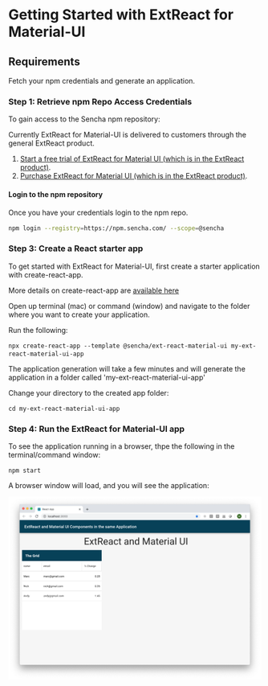 # Getting Started with ExtReact for Material-UI

## Requirements
Fetch your npm credentials and generate an application.

### Step 1: Retrieve npm Repo Access Credentials
To gain access to the Sencha npm repository:

Currently ExtReact for Material-UI is delivered to customers through the general ExtReact product.

1. [Start a free trial of ExtReact for Material UI (which is in the ExtReact product)](https://www.sencha.com/products/extreactmaterialui/evaluate/).
2. [Purchase ExtReact for Material UI (which is in the ExtReact product)](https://www.sencha.com/store/).

#### Login to the npm repository
Once you have your credentials login to the npm repo.

```sh
npm login --registry=https://npm.sencha.com/ --scope=@sencha
```

### Step 3: Create a React starter app

To get started with ExtReact for Material-UI, first create a starter application with create-react-app.

More details on create-react-app are [available here](https://reactjs.org/docs/create-a-new-react-app.html#create-react-app)

Open up terminal (mac) or command (window) and navigate to the folder where you want to create your application.

Run the following:

```
npx create-react-app --template @sencha/ext-react-material-ui my-ext-react-material-ui-app

```

The application generation will take a few minutes and will generate the application in a folder called 'my-ext-react-material-ui-app'

Change your directory to the created app folder:

```
cd my-ext-react-material-ui-app
```

### Step 4: Run the ExtReact for Material-UI app

To see the application running in a browser, thpe the following in the terminal/command window:

```
npm start
```

A browser window will load, and you will see the application:

![final](final.png)